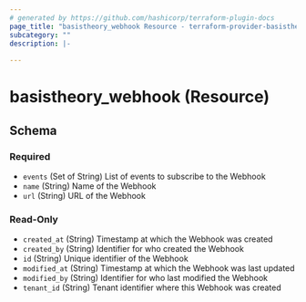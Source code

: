 ```yaml
---
# generated by https://github.com/hashicorp/terraform-plugin-docs
page_title: "basistheory_webhook Resource - terraform-provider-basistheory"
subcategory: ""
description: |-
  
---
```


# basistheory_webhook (Resource)





<!-- schema generated by tfplugindocs -->
## Schema

### Required

- `events` (Set of String) List of events to subscribe to the Webhook
- `name` (String) Name of the Webhook
- `url` (String) URL of the Webhook

### Read-Only

- `created_at` (String) Timestamp at which the Webhook was created
- `created_by` (String) Identifier for who created the Webhook
- `id` (String) Unique identifier of the Webhook
- `modified_at` (String) Timestamp at which the Webhook was last updated
- `modified_by` (String) Identifier for who last modified the Webhook
- `tenant_id` (String) Tenant identifier where this Webhook was created


